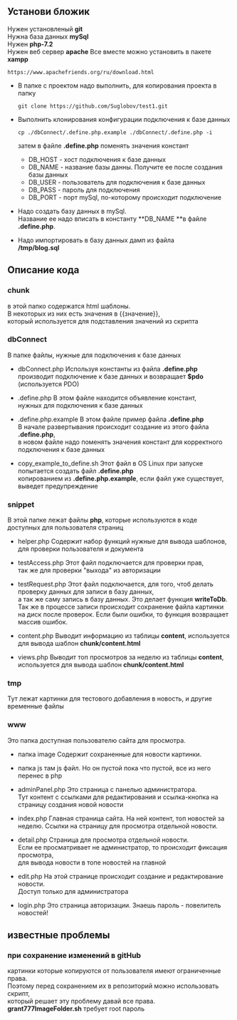 ## Установи бложик
Нужен установленый **git**  
Нужна база данных **mySql**  
Нужен **php-7.2**  
Нужен веб сервер **apache**
Все вместе можно установить в пакете **xampp**
```
https://www.apachefriends.org/ru/download.html
```

* В папке с проектом надо выполнить, для копирования проекта в папку
    ```
    git clone https://github.com/Suglobov/test1.git
    ```
* Выполнить клонирования конфигурации подключения к базе данных
    ```
    cp ./dbConnect/.define.php.example ./dbConnect/.define.php -i
    ```
    затем в файле **.define.php** поменять значения констант
    * DB_HOST - хост подключения к базе данных
    * DB_NAME - название базы данны. Получите ее после создания базы данных
    * DB_USER - пользователь для подключения к базе данных
    * DB_PASS - пароль для подключения
    * DB_PORT - порт mySql, по-которому происходит подключение
    
* Надо создать базу данных в mySql.  
    Название ее надо вписать в константу **DB_NAME **в файле **.define.php**.

* Надо импортировать в базу данных дамп из файла  
    **/tmp/blog.sql**
    
    
    





## Описание кода
### chunk
в этой папко содержатся html шаблоны.  
В некоторых из них есть значения в {{значение}},  
который используется для подставления значений из скрипта

 
### dbConnect
В папке файлы, нужные для подключения к базе данных
  
* dbConnect.php
Используя константы из файла **.define.php**  
производит подключение к базе данных и возвращает **$pdo**
(используется PDO)

* .define.php
В этом файле находится объявление констант,  
нужных для подключения к базе данных

* .define.php.example
В этом файле пример файла **.define.php**  
В начале развертывания происходит создание из этого файла **.define.php**,  
в новом файле надо поменять значения констант для корректного подключения к базе данных

* copy_example_to_define.sh
Этот файл в OS Linux при запуске попытается создать файл **.define.php**  
копированием из **.define.php.example**, если файл уже существует, выведет предупреждение


### snippet
В этой папке лежат файлы **php**, которые используются в коде доступных для пользователя страниц

* helper.php
Содержит набор функций нужные для вывода шаблонов, для проверки пользователя и документа

* testAccess.php
Этот файл подключается для проверки прав,  
так же для проверки "выхода" из авторизации

* testRequest.php
Этот файл подключается, для того, чтоб делать проверку данных для записи в базу данных,  
а так же саму запись в базу данных. Это делает функция **writeToDb**.
Так же в процессе записи происходит сохранение файла картинки на диск после проверок.
Если были ошибки, то функция возвращает массив ошибок.

* content.php
Выводит информацию из таблицы **content**, используется для вывода шаблон **chunk/content.html**

* views.php
Выводит топ просмотров за неделю из таблицы **content**, используется для вывода шаблон **chunk/content.html**


### tmp
Тут лежат картинки для тестового добавления в новость, и другие временные файлы


### www
Это папка доступная пользователю сайта для просмотра.

* папка image
Содержит сохраненные для новости картинки.

* папка js
там js файл. Но он пустой пока что пустой, все из него перенес в php

* adminPanel.php
Это страница с панелью администратора.  
Тут контент с ссылками для редактирования и ссылка-кнопка на страницу создания новой новости

* index.php
Главная страница сайта. На ней контент, топ новостей за неделю. Ссылки на страницу для просмотра отдельной новости.

* detail.php
Страница для просмотра отдельной новости.  
Если ее просматривает не администратор, то происходит фиксация просмотра,  
для вывода новости в топе новостей на главной

* edit.php
На этой странице происходит создание и редактирование новости.  
Доступ только для администратора

* login.php
Это страница авторизации. Знаешь пароль - повелитель новостей!

## известные проблемы
### при сохранение изменений в gitHub
картинки которые копируются от пользователя имеют ограниченные права.  
Поэтому перед сохранением их в репозиторий можно использовать скрипт,  
который решает эту проблему давай все права.  
**grant777ImageFolder.sh** требует root пароль
